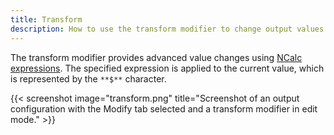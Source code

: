 ```yaml
---
title: Transform
description: How to use the transform modifier to change output values in MobiFlight.
---
```


The transform modifier provides advanced value changes using [NCalc expressions](https://ncalc.github.io/ncalc/articles/index.html). The specified expression is applied to the current value, which is represented by the `**$**` character.

{{< screenshot image="transform.png" title="Screenshot of an output configuration with the Modify tab selected and a transform modifier in edit mode." >}}
